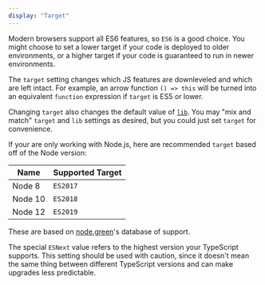 ```yaml
---
display: "Target"
---
```


Modern browsers support all ES6 features, so `ES6` is a good choice.
You might choose to set a lower target if your code is deployed to older environments, or a higher target if your code is guaranteed to run in newer environments.

The `target` setting changes which JS features are downleveled and which are left intact.
For example, an arrow function `() => this` will be turned into an equivalent `function` expression if `target` is ES5 or lower.

Changing `target` also changes the default value of [`lib`](#lib).
You may "mix and match" `target` and `lib` settings as desired, but you could just set `target` for convenience.

If your are only working with Node.js, here are recommended `target` based off of the Node version:

| Name    | Supported Target |
| ------- | -------- |
| Node 8  | `ES2017` |
| Node 10 | `ES2018` |
| Node 12 | `ES2019` |

These are based on [node.green](https://node.green)'s database of support.

The special `ESNext` value refers to the highest version your TypeScript supports. 
This setting should be used with caution, since it doesn't mean the same thing between different TypeScript versions and can make upgrades less predictable.

